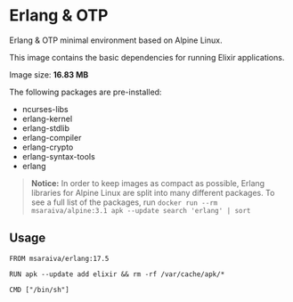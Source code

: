 Erlang & OTP
=====

Erlang & OTP minimal environment based on Alpine Linux. 

This image contains the basic dependencies for running Elixir applications.

Image size: **16.83 MB**

The following packages are pre-installed:

- ncurses-libs
- erlang-kernel
- erlang-stdlib
- erlang-compiler
- erlang-crypto
- erlang-syntax-tools
- erlang

> **Notice:** In order to keep images as compact as possible, Erlang libraries for Alpine Linux are split into many different packages. To see a full list of the packages, run `docker run --rm msaraiva/alpine:3.1 apk --update search 'erlang' | sort`

## Usage

```
FROM msaraiva/erlang:17.5

RUN apk --update add elixir && rm -rf /var/cache/apk/*

CMD ["/bin/sh"]

```

